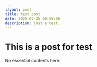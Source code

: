 ```yaml
---
layout: post
title: test post
date: 2025-02-25 00:55:00
description: just a test.
---
```

# This is a post for test
No essential contents here.
